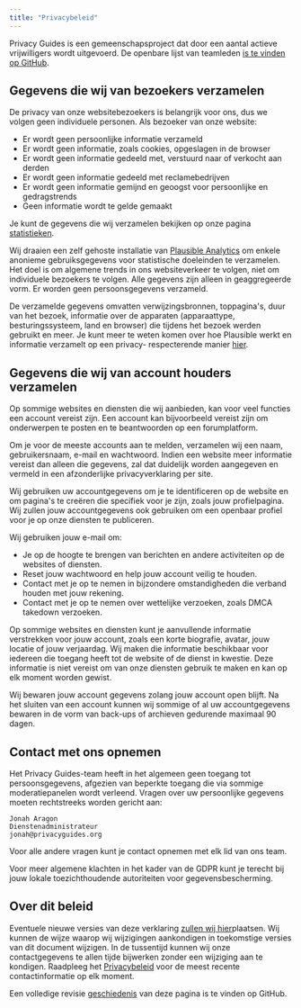```yaml
---
title: "Privacybeleid"
---
```


Privacy Guides is een gemeenschapsproject dat door een aantal actieve vrijwilligers wordt uitgevoerd. De openbare lijst van teamleden [is te vinden op GitHub](https://github.com/orgs/privacyguides/people).

## Gegevens die wij van bezoekers verzamelen

De privacy van onze websitebezoekers is belangrijk voor ons, dus we volgen geen individuele personen. Als bezoeker van onze website:

- Er wordt geen persoonlijke informatie verzameld
- Er wordt geen informatie, zoals cookies, opgeslagen in de browser
- Er wordt geen informatie gedeeld met, verstuurd naar of verkocht aan derden
- Er wordt geen informatie gedeeld met reclamebedrijven
- Er wordt geen informatie gemijnd en geoogst voor persoonlijke en gedragstrends
- Geen informatie wordt te gelde gemaakt

Je kunt de gegevens die wij verzamelen bekijken op onze pagina [statistieken](statistics.md).

Wij draaien een zelf gehoste installatie van [Plausible Analytics](https://plausible.io) om enkele anonieme gebruiksgegevens voor statistische doeleinden te verzamelen. Het doel is om algemene trends in ons websiteverkeer te volgen, niet om individuele bezoekers te volgen. Alle gegevens zijn alleen in geaggregeerde vorm. Er worden geen persoonsgegevens verzameld.

De verzamelde gegevens omvatten verwijzingsbronnen, toppagina's, duur van het bezoek, informatie over de apparaten (apparaattype, besturingssysteem, land en browser) die tijdens het bezoek werden gebruikt en meer. Je kunt meer te weten komen over hoe Plausible werkt en informatie verzamelt op een privacy- respecterende manier [hier](https://plausible.io/data-policy).

## Gegevens die wij van account houders verzamelen

Op sommige websites en diensten die wij aanbieden, kan voor veel functies een account vereist zijn. Een account kan bijvoorbeeld vereist zijn om onderwerpen te posten en te beantwoorden op een forumplatform.

Om je voor de meeste accounts aan te melden, verzamelen wij een naam, gebruikersnaam, e-mail en wachtwoord. Indien een website meer informatie vereist dan alleen die gegevens, zal dat duidelijk worden aangegeven en vermeld in een afzonderlijke privacyverklaring per site.

Wij gebruiken uw accountgegevens om je te identificeren op de website en om pagina's te creëren die specifiek voor je zijn, zoals jouw profielpagina. Wij zullen jouw accountgegevens ook gebruiken om een openbaar profiel voor je op onze diensten te publiceren.

Wij gebruiken jouw e-mail om:

- Je op de hoogte te brengen van berichten en andere activiteiten op de websites of diensten.
- Reset jouw wachtwoord en help jouw account veilig te houden.
- Contact met je op te nemen in bijzondere omstandigheden die verband houden met jouw rekening.
- Contact met je op te nemen over wettelijke verzoeken, zoals DMCA takedown verzoeken.

Op sommige websites en diensten kunt je aanvullende informatie verstrekken voor jouw account, zoals een korte biografie, avatar, jouw locatie of jouw verjaardag. Wij maken die informatie beschikbaar voor iedereen die toegang heeft tot de website of de dienst in kwestie. Deze informatie is niet vereist om van onze diensten gebruik te maken en kan op elk moment worden gewist.

Wij bewaren jouw account gegevens zolang jouw account open blijft. Na het sluiten van een account kunnen wij sommige of al uw accountgegevens bewaren in de vorm van back-ups of archieven gedurende maximaal 90 dagen.

## Contact met ons opnemen

Het Privacy Guides-team heeft in het algemeen geen toegang tot persoonsgegevens, afgezien van beperkte toegang die via sommige moderatiepanelen wordt verleend. Vragen over uw persoonlijke gegevens moeten rechtstreeks worden gericht aan:

```text
Jonah Aragon
Dienstenadministrateur
jonah@privacyguides.org
```

Voor alle andere vragen kunt je contact opnemen met elk lid van ons team.

Voor meer algemene klachten in het kader van de GDPR kunt je terecht bij jouw lokale toezichthoudende autoriteiten voor gegevensbescherming.

## Over dit beleid

Eventuele nieuwe versies van deze verklaring [zullen wij hier](privacy-policy.md)plaatsen. Wij kunnen de wijze waarop wij wijzigingen aankondigen in toekomstige versies van dit document wijzigen. In de tussentijd kunnen wij onze contactgegevens te allen tijde bijwerken zonder een wijziging aan te kondigen. Raadpleeg het [Privacybeleid](privacy-policy.md) voor de meest recente contactinformatie op elk moment.

Een volledige revisie [geschiedenis](https://github.com/privacyguides/privacyguides.org/commits/main/docs/about/privacy-policy.md) van deze pagina is te vinden op GitHub.
